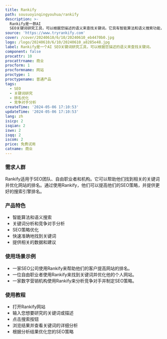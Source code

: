 ```yaml
---
title: Rankify
path: sousuoyinqingyouhua/rankify
description: >-
  Rankify是一款AI
  SEO关键词研究工具，可以根据您描述的语义来查找关键词。它具有智能算法和语义搜索功能，可以帮助您提高网站的排名。Rankify还提供详细的关键词分析和竞争对手分析，帮助您优化您的SEO策略。它的主要优点是快速准确地找到关键词，并提供相关的数据和建议。
source: 'https://www.tryrankify.com'
cover: /cover/20240610/6/10/20240610_eb4470b0.jpg
logo: /logo/20240610/6/10/20240610_a8285e48.jpg
label: Rankify是一个AI SEO关键词研究工具，可以根据您描述的语义来查找关键词。
component: false
procattr: 10
procattrname: 商业
procform: 1
procformname: 网站
proctype: 1
proctypename: 普通产品
tags:
  - SEO
  - 关键词研究
  - 排名优化
  - 竞争对手分析
createTime: '2024-05-06 17:10:53'
updateTime: '2024-05-06 17:10:53'
lang: zh
isicp: 2
isqian: 2
iswx: 2
isqq: 2
iscom: 2
price: 免费试用
catname: 商业
---
```




### 需求人群
Rankify适用于SEO团队、自由职业者和机构。它可以帮助他们找到相关的关键词并优化网站的排名。通过使用Rankify，他们可以提高他们的SEO策略，并提供更好的搜索引擎排名。

### 产品特色
* 智能算法和语义搜索
* 关键词分析和竞争对手分析
* SEO策略优化
* 快速准确地找到关键词
* 提供相关的数据和建议

### 使用场景示例
* 一家SEO公司使用Rankify来帮助他们的客户提高网站的排名。
* 一位自由职业者使用Rankify来找到关键词并优化他的个人网站。
* 一家数字营销机构使用Rankify来分析竞争对手并制定SEO策略。

### 使用教程
* 打开Rankify网站
* 输入您想要研究的关键词或描述
* 点击搜索按钮
* 浏览结果并查看关键词的详细分析
* 根据分析结果优化您的SEO策略

  
